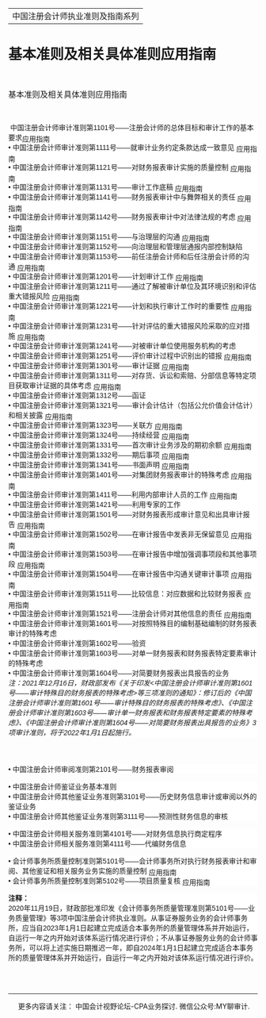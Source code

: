 ﻿<!DOCTYPE HTML PUBLIC "-//W3C//DTD HTML 4.0 Transitional//EN">
<HTML xmlns:o = "urn:schemas-microsoft-com:office:office"><HEAD><TITLE>基本准则及相关具体准则应用指南</TITLE>
<META content="text/html; charset=gb2312" http-equiv=Content-Type>
<META name=GENERATOR content="MSHTML 11.00.10570.1001"><LINK rel=stylesheet 
href="_template.css"></HEAD>
<BODY>
<DIV id=nsbanner>
<DIV id=bannerrow1>
<TABLE class=bannerparthead>
  <TBODY>
  <TR id=hdr>
    <TD class=runninghead noWrap>中国注册会计师执业准则及指南系列</TD></TR></TBODY></TABLE></DIV>
<DIV id=titlerow>
<H1 class=dtH1>基本准则及相关具体准则应用指南</H1></DIV></DIV>
<DIV id=nstext><BR>
<P><FONT size=3>基本准则及相关具体准则应用指南</FONT></P>
<P><FONT size=3></FONT>&nbsp;</P>
<P class=para-left1 style="BACKGROUND: white; MARGIN: 0cm 0cm 0pt"><A 
name=_GoBack></A><SPAN lang=EN-US 
style='FONT-SIZE: 10.5pt; FONT-FAMILY: "微软雅黑",sans-serif'>&nbsp;</SPAN><SPAN 
style='FONT-SIZE: 10.5pt; FONT-FAMILY: "微软雅黑",sans-serif'>中国注册会计师审计准则第<SPAN 
lang=EN-US>1101</SPAN>号——注册会计师的总体目标和审计工作的基本要求<SPAN class=red><SPAN 
style="POSITION: relative; TOP: 2.5pt; mso-text-raise: -2.5pt">应用指南</SPAN></SPAN></SPAN><SPAN 
lang=EN-US><o:p></o:p></SPAN></SPAN></P>
<P class=para-left1 
style="BOX-SIZING: border-box; BACKGROUND: white; WORD-SPACING: 0px; ORPHANS: 2; WIDOWS: 2; MARGIN: 0cm 0cm 0pt; font-variant-ligatures: normal; font-variant-caps: normal; -webkit-text-stroke-width: 0px; text-decoration-style: initial; text-decoration-color: initial"><SPAN 
style='FONT-SIZE: 10.5pt; FONT-FAMILY: "微软雅黑",sans-serif'>&#8226;<SPAN 
lang=EN-US>&nbsp;</SPAN>中国注册会计师审计准则第<SPAN 
lang=EN-US>1111</SPAN>号——就审计业务约定条款达成一致意见<SPAN lang=EN-US>&nbsp;</SPAN><SPAN 
class=red><SPAN 
style="POSITION: relative; TOP: 2.5pt; mso-text-raise: -2.5pt">应用指南</SPAN></SPAN></SPAN><SPAN 
lang=EN-US><o:p></o:p></SPAN></SPAN></P>
<P class=para-left1 
style="BOX-SIZING: border-box; BACKGROUND: white; WORD-SPACING: 0px; ORPHANS: 2; WIDOWS: 2; MARGIN: 0cm 0cm 0pt; font-variant-ligatures: normal; font-variant-caps: normal; -webkit-text-stroke-width: 0px; text-decoration-style: initial; text-decoration-color: initial"><SPAN 
style='FONT-SIZE: 10.5pt; FONT-FAMILY: "微软雅黑",sans-serif'>&#8226;<SPAN 
lang=EN-US>&nbsp;</SPAN>中国注册会计师审计准则第<SPAN 
lang=EN-US>1121</SPAN>号——对财务报表审计实施的质量控制<SPAN lang=EN-US>&nbsp;</SPAN><SPAN 
class=red><SPAN 
style="POSITION: relative; TOP: 2.5pt; mso-text-raise: -2.5pt">应用指南</SPAN></SPAN></SPAN><SPAN 
lang=EN-US><o:p></o:p></SPAN></SPAN></P>
<P class=para-left1 
style="BOX-SIZING: border-box; BACKGROUND: white; WORD-SPACING: 0px; ORPHANS: 2; WIDOWS: 2; MARGIN: 0cm 0cm 0pt; font-variant-ligatures: normal; font-variant-caps: normal; -webkit-text-stroke-width: 0px; text-decoration-style: initial; text-decoration-color: initial"><SPAN 
style='FONT-SIZE: 10.5pt; FONT-FAMILY: "微软雅黑",sans-serif'>&#8226;<SPAN 
lang=EN-US>&nbsp;</SPAN>中国注册会计师审计准则第<SPAN lang=EN-US>1131</SPAN>号——审计工作底稿<SPAN 
lang=EN-US>&nbsp;</SPAN><SPAN class=red><SPAN 
style="POSITION: relative; TOP: 2.5pt; mso-text-raise: -2.5pt">应用指南</SPAN></SPAN></SPAN><SPAN 
lang=EN-US><o:p></o:p></SPAN></SPAN></P>
<P class=para-left1 
style="BOX-SIZING: border-box; BACKGROUND: white; WORD-SPACING: 0px; ORPHANS: 2; WIDOWS: 2; MARGIN: 0cm 0cm 0pt; font-variant-ligatures: normal; font-variant-caps: normal; -webkit-text-stroke-width: 0px; text-decoration-style: initial; text-decoration-color: initial"><SPAN 
style='FONT-SIZE: 10.5pt; FONT-FAMILY: "微软雅黑",sans-serif'>&#8226;<SPAN 
lang=EN-US>&nbsp;</SPAN>中国注册会计师审计准则第<SPAN 
lang=EN-US>1141</SPAN>号——财务报表审计中与舞弊相关的责任<SPAN lang=EN-US>&nbsp;</SPAN><SPAN 
class=red><SPAN 
style="POSITION: relative; TOP: 2.5pt; mso-text-raise: -2.5pt">应用指南</SPAN></SPAN></SPAN><SPAN 
lang=EN-US><o:p></o:p></SPAN></SPAN></P>
<P class=para-left1 
style="BOX-SIZING: border-box; BACKGROUND: white; WORD-SPACING: 0px; ORPHANS: 2; WIDOWS: 2; MARGIN: 0cm 0cm 0pt; font-variant-ligatures: normal; font-variant-caps: normal; -webkit-text-stroke-width: 0px; text-decoration-style: initial; text-decoration-color: initial"><SPAN 
style='FONT-SIZE: 10.5pt; FONT-FAMILY: "微软雅黑",sans-serif'>&#8226;<SPAN 
lang=EN-US>&nbsp;</SPAN>中国注册会计师审计准则第<SPAN 
lang=EN-US>1142</SPAN>号——财务报表审计中对法律法规的考虑<SPAN lang=EN-US>&nbsp;</SPAN><SPAN 
class=red><SPAN 
style="POSITION: relative; TOP: 2.5pt; mso-text-raise: -2.5pt">应用指南</SPAN></SPAN></SPAN><SPAN 
lang=EN-US><o:p></o:p></SPAN></SPAN></P>
<P class=para-left1 
style="BOX-SIZING: border-box; BACKGROUND: white; WORD-SPACING: 0px; ORPHANS: 2; WIDOWS: 2; MARGIN: 0cm 0cm 0pt; font-variant-ligatures: normal; font-variant-caps: normal; -webkit-text-stroke-width: 0px; text-decoration-style: initial; text-decoration-color: initial"><SPAN 
style='FONT-SIZE: 10.5pt; FONT-FAMILY: "微软雅黑",sans-serif'>&#8226;<SPAN 
lang=EN-US>&nbsp;</SPAN>中国注册会计师审计准则第<SPAN lang=EN-US>1151</SPAN>号——与治理层的沟通<SPAN 
lang=EN-US>&nbsp;</SPAN><SPAN class=red><SPAN 
style="POSITION: relative; TOP: 2.5pt; mso-text-raise: -2.5pt">应用指南</SPAN></SPAN></SPAN><SPAN 
lang=EN-US><o:p></o:p></SPAN></SPAN></P>
<P class=para-left1 
style="BOX-SIZING: border-box; BACKGROUND: white; WORD-SPACING: 0px; ORPHANS: 2; WIDOWS: 2; MARGIN: 0cm 0cm 0pt; font-variant-ligatures: normal; font-variant-caps: normal; -webkit-text-stroke-width: 0px; text-decoration-style: initial; text-decoration-color: initial"><SPAN 
style='FONT-SIZE: 10.5pt; FONT-FAMILY: "微软雅黑",sans-serif'>&#8226;<SPAN 
lang=EN-US>&nbsp;</SPAN>中国注册会计师审计准则第<SPAN 
lang=EN-US>1152</SPAN>号——向治理层和管理层通报内部控制缺陷<SPAN 
lang=EN-US><o:p></o:p></SPAN></SPAN></P>
<P class=para-left1 
style="BOX-SIZING: border-box; BACKGROUND: white; WORD-SPACING: 0px; ORPHANS: 2; WIDOWS: 2; MARGIN: 0cm 0cm 0pt; font-variant-ligatures: normal; font-variant-caps: normal; -webkit-text-stroke-width: 0px; text-decoration-style: initial; text-decoration-color: initial"><SPAN 
style='FONT-SIZE: 10.5pt; FONT-FAMILY: "微软雅黑",sans-serif'>&#8226;<SPAN 
lang=EN-US>&nbsp;</SPAN>中国注册会计师审计准则第<SPAN 
lang=EN-US>1153</SPAN>号——前任注册会计师和后任注册会计师的沟通<SPAN lang=EN-US>&nbsp;</SPAN><SPAN 
class=red><SPAN 
style="POSITION: relative; TOP: 2.5pt; mso-text-raise: -2.5pt">应用指南</SPAN></SPAN></SPAN><SPAN 
lang=EN-US><o:p></o:p></SPAN></SPAN></P>
<P class=para-left1 
style="BOX-SIZING: border-box; BACKGROUND: white; WORD-SPACING: 0px; ORPHANS: 2; WIDOWS: 2; MARGIN: 0cm 0cm 0pt; font-variant-ligatures: normal; font-variant-caps: normal; -webkit-text-stroke-width: 0px; text-decoration-style: initial; text-decoration-color: initial"><SPAN 
style='FONT-SIZE: 10.5pt; FONT-FAMILY: "微软雅黑",sans-serif'>&#8226;<SPAN 
lang=EN-US>&nbsp;</SPAN>中国注册会计师审计准则第<SPAN lang=EN-US>1201</SPAN>号——计划审计工作<SPAN 
lang=EN-US>&nbsp;</SPAN><SPAN class=red><SPAN 
style="POSITION: relative; TOP: 2.5pt; mso-text-raise: -2.5pt">应用指南</SPAN></SPAN></SPAN><SPAN 
lang=EN-US><o:p></o:p></SPAN></SPAN></P>
<P class=para-left1 
style="BOX-SIZING: border-box; BACKGROUND: white; WORD-SPACING: 0px; ORPHANS: 2; WIDOWS: 2; MARGIN: 0cm 0cm 0pt; font-variant-ligatures: normal; font-variant-caps: normal; -webkit-text-stroke-width: 0px; text-decoration-style: initial; text-decoration-color: initial"><SPAN 
style='FONT-SIZE: 10.5pt; FONT-FAMILY: "微软雅黑",sans-serif'>&#8226;<SPAN 
lang=EN-US>&nbsp;</SPAN>中国注册会计师审计准则第<SPAN 
lang=EN-US>1211</SPAN>号——通过了解被审计单位及其环境识别和评估重大错报风险<SPAN 
lang=EN-US>&nbsp;</SPAN><SPAN class=red><SPAN 
style="POSITION: relative; TOP: 2.5pt; mso-text-raise: -2.5pt">应用指南</SPAN></SPAN></SPAN><SPAN 
lang=EN-US><o:p></o:p></SPAN></SPAN></P>
<P class=para-left1 
style="BOX-SIZING: border-box; BACKGROUND: white; WORD-SPACING: 0px; ORPHANS: 2; WIDOWS: 2; MARGIN: 0cm 0cm 0pt; font-variant-ligatures: normal; font-variant-caps: normal; -webkit-text-stroke-width: 0px; text-decoration-style: initial; text-decoration-color: initial"><SPAN 
style='FONT-SIZE: 10.5pt; FONT-FAMILY: "微软雅黑",sans-serif'>&#8226;<SPAN 
lang=EN-US>&nbsp;</SPAN>中国注册会计师审计准则第<SPAN 
lang=EN-US>1221</SPAN>号——计划和执行审计工作时的重要性<SPAN lang=EN-US>&nbsp;</SPAN><SPAN 
class=red><SPAN 
style="POSITION: relative; TOP: 2.5pt; mso-text-raise: -2.5pt">应用指南</SPAN></SPAN></SPAN><SPAN 
lang=EN-US><o:p></o:p></SPAN></SPAN></P>
<P class=para-left1 
style="BOX-SIZING: border-box; BACKGROUND: white; WORD-SPACING: 0px; ORPHANS: 2; WIDOWS: 2; MARGIN: 0cm 0cm 0pt; font-variant-ligatures: normal; font-variant-caps: normal; -webkit-text-stroke-width: 0px; text-decoration-style: initial; text-decoration-color: initial"><SPAN 
style='FONT-SIZE: 10.5pt; FONT-FAMILY: "微软雅黑",sans-serif'>&#8226;<SPAN 
lang=EN-US>&nbsp;</SPAN>中国注册会计师审计准则第<SPAN 
lang=EN-US>1231</SPAN>号——针对评估的重大错报风险采取的应对措施<SPAN lang=EN-US>&nbsp;</SPAN><SPAN 
class=red><SPAN 
style="POSITION: relative; TOP: 2.5pt; mso-text-raise: -2.5pt">应用指南</SPAN></SPAN></SPAN><SPAN 
lang=EN-US><o:p></o:p></SPAN></SPAN></P>
<P class=para-left1 
style="BOX-SIZING: border-box; BACKGROUND: white; WORD-SPACING: 0px; ORPHANS: 2; WIDOWS: 2; MARGIN: 0cm 0cm 0pt; font-variant-ligatures: normal; font-variant-caps: normal; -webkit-text-stroke-width: 0px; text-decoration-style: initial; text-decoration-color: initial"><SPAN 
style='FONT-SIZE: 10.5pt; FONT-FAMILY: "微软雅黑",sans-serif'>&#8226;<SPAN 
lang=EN-US>&nbsp;</SPAN>中国注册会计师审计准则第<SPAN 
lang=EN-US>1241</SPAN>号——对被审计单位使用服务机构的考虑<SPAN 
lang=EN-US><o:p></o:p></SPAN></SPAN></P>
<P class=para-left1 
style="BOX-SIZING: border-box; BACKGROUND: white; WORD-SPACING: 0px; ORPHANS: 2; WIDOWS: 2; MARGIN: 0cm 0cm 0pt; font-variant-ligatures: normal; font-variant-caps: normal; -webkit-text-stroke-width: 0px; text-decoration-style: initial; text-decoration-color: initial"><SPAN 
style='FONT-SIZE: 10.5pt; FONT-FAMILY: "微软雅黑",sans-serif'>&#8226;<SPAN 
lang=EN-US>&nbsp;</SPAN>中国注册会计师审计准则第<SPAN 
lang=EN-US>1251</SPAN>号——评价审计过程中识别出的错报<SPAN lang=EN-US>&nbsp;</SPAN><SPAN 
class=red><SPAN 
style="POSITION: relative; TOP: 2.5pt; mso-text-raise: -2.5pt">应用指南</SPAN></SPAN></SPAN><SPAN 
lang=EN-US><o:p></o:p></SPAN></SPAN></P>
<P class=para-left1 
style="BOX-SIZING: border-box; BACKGROUND: white; WORD-SPACING: 0px; ORPHANS: 2; WIDOWS: 2; MARGIN: 0cm 0cm 0pt; font-variant-ligatures: normal; font-variant-caps: normal; -webkit-text-stroke-width: 0px; text-decoration-style: initial; text-decoration-color: initial"><SPAN 
style='FONT-SIZE: 10.5pt; FONT-FAMILY: "微软雅黑",sans-serif'>&#8226;<SPAN 
lang=EN-US>&nbsp;</SPAN>中国注册会计师审计准则第<SPAN lang=EN-US>1301</SPAN>号——审计证据<SPAN 
lang=EN-US>&nbsp;</SPAN><SPAN class=red><SPAN 
style="POSITION: relative; TOP: 2.5pt; mso-text-raise: -2.5pt">应用指南</SPAN></SPAN></SPAN><SPAN 
lang=EN-US><o:p></o:p></SPAN></SPAN></P>
<P class=para-left1 
style="BOX-SIZING: border-box; BACKGROUND: white; WORD-SPACING: 0px; ORPHANS: 2; WIDOWS: 2; MARGIN: 0cm 0cm 0pt; font-variant-ligatures: normal; font-variant-caps: normal; -webkit-text-stroke-width: 0px; text-decoration-style: initial; text-decoration-color: initial"><SPAN 
style='FONT-SIZE: 10.5pt; FONT-FAMILY: "微软雅黑",sans-serif'>&#8226;<SPAN 
lang=EN-US>&nbsp;</SPAN>中国注册会计师审计准则第<SPAN 
lang=EN-US>1311</SPAN>号——对存货、诉讼和索赔、分部信息等特定项目获取审计证据的具体考虑<SPAN 
lang=EN-US>&nbsp;</SPAN><SPAN class=red><SPAN 
style="POSITION: relative; TOP: 2.5pt; mso-text-raise: -2.5pt">应用指南</SPAN></SPAN></SPAN><SPAN 
lang=EN-US><o:p></o:p></SPAN></SPAN></P>
<P class=para-left1 
style="BOX-SIZING: border-box; BACKGROUND: white; WORD-SPACING: 0px; ORPHANS: 2; WIDOWS: 2; MARGIN: 0cm 0cm 0pt; font-variant-ligatures: normal; font-variant-caps: normal; -webkit-text-stroke-width: 0px; text-decoration-style: initial; text-decoration-color: initial"><SPAN 
style='FONT-SIZE: 10.5pt; FONT-FAMILY: "微软雅黑",sans-serif'>&#8226;<SPAN 
lang=EN-US>&nbsp;</SPAN>中国注册会计师审计准则第<SPAN lang=EN-US>1312</SPAN>号——函证<SPAN 
lang=EN-US><o:p></o:p></SPAN></SPAN></P>
<P class=para-left1 
style="BOX-SIZING: border-box; BACKGROUND: white; WORD-SPACING: 0px; ORPHANS: 2; WIDOWS: 2; MARGIN: 0cm 0cm 0pt; font-variant-ligatures: normal; font-variant-caps: normal; -webkit-text-stroke-width: 0px; text-decoration-style: initial; text-decoration-color: initial"><SPAN 
style='FONT-SIZE: 10.5pt; FONT-FAMILY: "微软雅黑",sans-serif'>&#8226;<SPAN 
lang=EN-US>&nbsp;</SPAN>中国注册会计师审计准则第<SPAN 
lang=EN-US>1321</SPAN>号——审计会计估计（包括公允价值会计估计）和相关披露<SPAN 
lang=EN-US>&nbsp;</SPAN><SPAN class=red><SPAN 
style="POSITION: relative; TOP: 2.5pt; mso-text-raise: -2.5pt">应用指南</SPAN></SPAN></SPAN><SPAN 
lang=EN-US><o:p></o:p></SPAN></SPAN></P>
<P class=para-left1 
style="BOX-SIZING: border-box; BACKGROUND: white; WORD-SPACING: 0px; ORPHANS: 2; WIDOWS: 2; MARGIN: 0cm 0cm 0pt; font-variant-ligatures: normal; font-variant-caps: normal; -webkit-text-stroke-width: 0px; text-decoration-style: initial; text-decoration-color: initial"><SPAN 
style='FONT-SIZE: 10.5pt; FONT-FAMILY: "微软雅黑",sans-serif'>&#8226;<SPAN 
lang=EN-US>&nbsp;</SPAN>中国注册会计师审计准则第<SPAN lang=EN-US>1323</SPAN>号——关联方<SPAN 
lang=EN-US>&nbsp;</SPAN><SPAN class=red><SPAN 
style="POSITION: relative; TOP: 2.5pt; mso-text-raise: -2.5pt">应用指南</SPAN></SPAN></SPAN><SPAN 
lang=EN-US><o:p></o:p></SPAN></SPAN></P>
<P class=para-left1 
style="BOX-SIZING: border-box; BACKGROUND: white; WORD-SPACING: 0px; ORPHANS: 2; WIDOWS: 2; MARGIN: 0cm 0cm 0pt; font-variant-ligatures: normal; font-variant-caps: normal; -webkit-text-stroke-width: 0px; text-decoration-style: initial; text-decoration-color: initial"><SPAN 
style='FONT-SIZE: 10.5pt; FONT-FAMILY: "微软雅黑",sans-serif'>&#8226;<SPAN 
lang=EN-US>&nbsp;</SPAN>中国注册会计师审计准则第<SPAN lang=EN-US>1324</SPAN>号——持续经营<SPAN 
lang=EN-US>&nbsp;</SPAN><SPAN class=red><SPAN 
style="POSITION: relative; TOP: 2.5pt; mso-text-raise: -2.5pt">应用指南</SPAN></SPAN></SPAN><SPAN 
lang=EN-US><o:p></o:p></SPAN></SPAN></P>
<P class=para-left1 
style="BOX-SIZING: border-box; BACKGROUND: white; WORD-SPACING: 0px; ORPHANS: 2; WIDOWS: 2; MARGIN: 0cm 0cm 0pt; font-variant-ligatures: normal; font-variant-caps: normal; -webkit-text-stroke-width: 0px; text-decoration-style: initial; text-decoration-color: initial"><SPAN 
style='FONT-SIZE: 10.5pt; FONT-FAMILY: "微软雅黑",sans-serif'>&#8226;<SPAN 
lang=EN-US>&nbsp;</SPAN>中国注册会计师审计准则第<SPAN 
lang=EN-US>1331</SPAN>号——首次审计业务涉及的期初余额<SPAN lang=EN-US>&nbsp;</SPAN><SPAN 
class=red><SPAN 
style="POSITION: relative; TOP: 2.5pt; mso-text-raise: -2.5pt">应用指南</SPAN></SPAN></SPAN><SPAN 
lang=EN-US><o:p></o:p></SPAN></SPAN></P>
<P class=para-left1 
style="BOX-SIZING: border-box; BACKGROUND: white; WORD-SPACING: 0px; ORPHANS: 2; WIDOWS: 2; MARGIN: 0cm 0cm 0pt; font-variant-ligatures: normal; font-variant-caps: normal; -webkit-text-stroke-width: 0px; text-decoration-style: initial; text-decoration-color: initial"><SPAN 
style='FONT-SIZE: 10.5pt; FONT-FAMILY: "微软雅黑",sans-serif'>&#8226;<SPAN 
lang=EN-US>&nbsp;</SPAN>中国注册会计师审计准则第<SPAN lang=EN-US>1332</SPAN>号——期后事项<SPAN 
lang=EN-US>&nbsp;</SPAN><SPAN class=red><SPAN 
style="POSITION: relative; TOP: 2.5pt; mso-text-raise: -2.5pt">应用指南</SPAN></SPAN></SPAN><SPAN 
lang=EN-US><o:p></o:p></SPAN></SPAN></P>
<P class=para-left1 
style="BOX-SIZING: border-box; BACKGROUND: white; WORD-SPACING: 0px; ORPHANS: 2; WIDOWS: 2; MARGIN: 0cm 0cm 0pt; font-variant-ligatures: normal; font-variant-caps: normal; -webkit-text-stroke-width: 0px; text-decoration-style: initial; text-decoration-color: initial"><SPAN 
style='FONT-SIZE: 10.5pt; FONT-FAMILY: "微软雅黑",sans-serif'>&#8226;<SPAN 
lang=EN-US>&nbsp;</SPAN>中国注册会计师审计准则第<SPAN lang=EN-US>1341</SPAN>号——书面声明<SPAN 
lang=EN-US>&nbsp;</SPAN><SPAN class=red><SPAN 
style="POSITION: relative; TOP: 2.5pt; mso-text-raise: -2.5pt">应用指南</SPAN></SPAN></SPAN><SPAN 
lang=EN-US><o:p></o:p></SPAN></SPAN></P>
<P class=para-left1 
style="BOX-SIZING: border-box; BACKGROUND: white; WORD-SPACING: 0px; ORPHANS: 2; WIDOWS: 2; MARGIN: 0cm 0cm 0pt; font-variant-ligatures: normal; font-variant-caps: normal; -webkit-text-stroke-width: 0px; text-decoration-style: initial; text-decoration-color: initial"><SPAN 
style='FONT-SIZE: 10.5pt; FONT-FAMILY: "微软雅黑",sans-serif'>&#8226;<SPAN 
lang=EN-US>&nbsp;</SPAN>中国注册会计师审计准则第<SPAN 
lang=EN-US>1401</SPAN>号——对集团财务报表审计的特殊考虑<SPAN lang=EN-US>&nbsp;</SPAN><SPAN 
class=red><SPAN 
style="POSITION: relative; TOP: 2.5pt; mso-text-raise: -2.5pt">应用指南</SPAN></SPAN></SPAN><SPAN 
lang=EN-US><o:p></o:p></SPAN></SPAN></P>
<P class=para-left1 
style="BOX-SIZING: border-box; BACKGROUND: white; WORD-SPACING: 0px; ORPHANS: 2; WIDOWS: 2; MARGIN: 0cm 0cm 0pt; font-variant-ligatures: normal; font-variant-caps: normal; -webkit-text-stroke-width: 0px; text-decoration-style: initial; text-decoration-color: initial"><SPAN 
style='FONT-SIZE: 10.5pt; FONT-FAMILY: "微软雅黑",sans-serif'>&#8226;<SPAN 
lang=EN-US>&nbsp;</SPAN>中国注册会计师审计准则第<SPAN 
lang=EN-US>1411</SPAN>号——利用内部审计人员的工作<SPAN lang=EN-US>&nbsp;</SPAN><SPAN 
class=red><SPAN 
style="POSITION: relative; TOP: 2.5pt; mso-text-raise: -2.5pt">应用指南</SPAN></SPAN></SPAN><SPAN 
lang=EN-US><o:p></o:p></SPAN></SPAN></P>
<P class=para-left1 
style="BOX-SIZING: border-box; BACKGROUND: white; WORD-SPACING: 0px; ORPHANS: 2; WIDOWS: 2; MARGIN: 0cm 0cm 0pt; font-variant-ligatures: normal; font-variant-caps: normal; -webkit-text-stroke-width: 0px; text-decoration-style: initial; text-decoration-color: initial"><SPAN 
style='FONT-SIZE: 10.5pt; FONT-FAMILY: "微软雅黑",sans-serif'>&#8226;<SPAN 
lang=EN-US>&nbsp;</SPAN>中国注册会计师审计准则第<SPAN lang=EN-US>1421</SPAN>号——利用专家的工作<SPAN 
lang=EN-US><o:p></o:p></SPAN></SPAN></P>
<P class=para-left1 
style="BOX-SIZING: border-box; BACKGROUND: white; WORD-SPACING: 0px; ORPHANS: 2; WIDOWS: 2; MARGIN: 0cm 0cm 0pt; font-variant-ligatures: normal; font-variant-caps: normal; -webkit-text-stroke-width: 0px; text-decoration-style: initial; text-decoration-color: initial"><SPAN 
style='FONT-SIZE: 10.5pt; FONT-FAMILY: "微软雅黑",sans-serif'>&#8226;<SPAN 
lang=EN-US>&nbsp;</SPAN>中国注册会计师审计准则第<SPAN 
lang=EN-US>1501</SPAN>号——对财务报表形成审计意见和出具审计报告<SPAN lang=EN-US>&nbsp;</SPAN><SPAN 
class=red><SPAN 
style="POSITION: relative; TOP: 2.5pt; mso-text-raise: -2.5pt">应用指南</SPAN></SPAN></SPAN><SPAN 
lang=EN-US><o:p></o:p></SPAN></SPAN></P>
<P class=para-left1 
style="BOX-SIZING: border-box; BACKGROUND: white; WORD-SPACING: 0px; ORPHANS: 2; WIDOWS: 2; MARGIN: 0cm 0cm 0pt; font-variant-ligatures: normal; font-variant-caps: normal; -webkit-text-stroke-width: 0px; text-decoration-style: initial; text-decoration-color: initial"><SPAN 
style='FONT-SIZE: 10.5pt; FONT-FAMILY: "微软雅黑",sans-serif'>&#8226;<SPAN 
lang=EN-US>&nbsp;</SPAN>中国注册会计师审计准则第<SPAN 
lang=EN-US>1502</SPAN>号——在审计报告中发表非无保留意见<SPAN lang=EN-US>&nbsp;</SPAN><SPAN 
class=red><SPAN 
style="POSITION: relative; TOP: 2.5pt; mso-text-raise: -2.5pt">应用指南</SPAN></SPAN></SPAN><SPAN 
lang=EN-US><o:p></o:p></SPAN></SPAN></P>
<P class=para-left1 
style="BOX-SIZING: border-box; BACKGROUND: white; WORD-SPACING: 0px; ORPHANS: 2; WIDOWS: 2; MARGIN: 0cm 0cm 0pt; font-variant-ligatures: normal; font-variant-caps: normal; -webkit-text-stroke-width: 0px; text-decoration-style: initial; text-decoration-color: initial"><SPAN 
style='FONT-SIZE: 10.5pt; FONT-FAMILY: "微软雅黑",sans-serif'>&#8226;<SPAN 
lang=EN-US>&nbsp;</SPAN>中国注册会计师审计准则第<SPAN 
lang=EN-US>1503</SPAN>号——在审计报告中增加强调事项段和其他事项段<SPAN lang=EN-US>&nbsp;</SPAN><SPAN 
class=red><SPAN 
style="POSITION: relative; TOP: 2.5pt; mso-text-raise: -2.5pt">应用指南</SPAN></SPAN></SPAN><SPAN 
lang=EN-US><o:p></o:p></SPAN></SPAN></P>
<P class=para-left1 
style="BOX-SIZING: border-box; BACKGROUND: white; WORD-SPACING: 0px; ORPHANS: 2; WIDOWS: 2; MARGIN: 0cm 0cm 0pt; font-variant-ligatures: normal; font-variant-caps: normal; -webkit-text-stroke-width: 0px; text-decoration-style: initial; text-decoration-color: initial"><SPAN 
style='FONT-SIZE: 10.5pt; FONT-FAMILY: "微软雅黑",sans-serif'>&#8226;<SPAN 
lang=EN-US>&nbsp;</SPAN>中国注册会计师审计准则第<SPAN 
lang=EN-US>1504</SPAN>号——在审计报告中沟通关键审计事项<SPAN lang=EN-US>&nbsp;</SPAN><SPAN 
class=red><SPAN 
style="POSITION: relative; TOP: 2.5pt; mso-text-raise: -2.5pt">应用指南</SPAN></SPAN></SPAN><SPAN 
lang=EN-US><o:p></o:p></SPAN></SPAN></P>
<P class=para-left1 
style="BOX-SIZING: border-box; BACKGROUND: white; WORD-SPACING: 0px; ORPHANS: 2; WIDOWS: 2; MARGIN: 0cm 0cm 0pt; font-variant-ligatures: normal; font-variant-caps: normal; -webkit-text-stroke-width: 0px; text-decoration-style: initial; text-decoration-color: initial"><SPAN 
style='FONT-SIZE: 10.5pt; FONT-FAMILY: "微软雅黑",sans-serif'>&#8226;<SPAN 
lang=EN-US>&nbsp;</SPAN>中国注册会计师审计准则第<SPAN 
lang=EN-US>1511</SPAN>号——比较信息：对应数据和比较财务报表<SPAN lang=EN-US>&nbsp;</SPAN><SPAN 
class=red><SPAN 
style="POSITION: relative; TOP: 2.5pt; mso-text-raise: -2.5pt">应用指南</SPAN></SPAN></SPAN><SPAN 
lang=EN-US><o:p></o:p></SPAN></SPAN></P>
<P class=para-left1 
style="BOX-SIZING: border-box; BACKGROUND: white; WORD-SPACING: 0px; ORPHANS: 2; WIDOWS: 2; MARGIN: 0cm 0cm 0pt; font-variant-ligatures: normal; font-variant-caps: normal; -webkit-text-stroke-width: 0px; text-decoration-style: initial; text-decoration-color: initial"><SPAN 
style='FONT-SIZE: 10.5pt; FONT-FAMILY: "微软雅黑",sans-serif'>&#8226;<SPAN 
lang=EN-US>&nbsp;</SPAN>中国注册会计师审计准则第<SPAN 
lang=EN-US>1521</SPAN>号——注册会计师对其他信息的责任<SPAN lang=EN-US>&nbsp;</SPAN><SPAN 
class=red><SPAN 
style="POSITION: relative; TOP: 2.5pt; mso-text-raise: -2.5pt">应用指南</SPAN></SPAN></SPAN><SPAN 
lang=EN-US><o:p></o:p></SPAN></SPAN></P>
<P class=para-left1 
style="BOX-SIZING: border-box; BACKGROUND: white; WORD-SPACING: 0px; ORPHANS: 2; WIDOWS: 2; MARGIN: 0cm 0cm 0pt; font-variant-ligatures: normal; font-variant-caps: normal; -webkit-text-stroke-width: 0px; text-decoration-style: initial; text-decoration-color: initial"><SPAN 
style='FONT-SIZE: 10.5pt; FONT-FAMILY: "微软雅黑",sans-serif'>&#8226;<SPAN 
lang=EN-US>&nbsp;</SPAN>中国注册会计师审计准则第<SPAN 
lang=EN-US>1601</SPAN>号——对按照特殊目的编制基础编制的财务报表审计的特殊考虑<SPAN 
lang=EN-US><o:p></o:p></SPAN></SPAN></P>
<P class=para-left1 
style="BOX-SIZING: border-box; BACKGROUND: white; WORD-SPACING: 0px; ORPHANS: 2; WIDOWS: 2; MARGIN: 0cm 0cm 0pt; font-variant-ligatures: normal; font-variant-caps: normal; -webkit-text-stroke-width: 0px; text-decoration-style: initial; text-decoration-color: initial"><SPAN 
style='FONT-SIZE: 10.5pt; FONT-FAMILY: "微软雅黑",sans-serif'>&#8226;<SPAN 
lang=EN-US>&nbsp;</SPAN>中国注册会计师审计准则第<SPAN lang=EN-US>1602</SPAN>号——验资<SPAN 
lang=EN-US><o:p></o:p></SPAN></SPAN></P>
<P class=para-left1 
style="BOX-SIZING: border-box; BACKGROUND: white; WORD-SPACING: 0px; ORPHANS: 2; WIDOWS: 2; MARGIN: 0cm 0cm 0pt; font-variant-ligatures: normal; font-variant-caps: normal; -webkit-text-stroke-width: 0px; text-decoration-style: initial; text-decoration-color: initial"><SPAN 
style='FONT-SIZE: 10.5pt; FONT-FAMILY: "微软雅黑",sans-serif'>&#8226;<SPAN 
lang=EN-US>&nbsp;</SPAN>中国注册会计师审计准则第<SPAN 
lang=EN-US>1603</SPAN>号——对单一财务报表和财务报表特定要素审计的特殊考虑<SPAN 
lang=EN-US><o:p></o:p></SPAN></SPAN></P>
<P class=para-left 
style="BOX-SIZING: border-box; BACKGROUND: white; WORD-SPACING: 0px; ORPHANS: 2; WIDOWS: 2; MARGIN: 0cm 0cm 0pt; font-variant-ligatures: normal; font-variant-caps: normal; -webkit-text-stroke-width: 0px; text-decoration-style: initial; text-decoration-color: initial"><SPAN 
style='FONT-SIZE: 10.5pt; FONT-FAMILY: "微软雅黑",sans-serif'>&#8226;<SPAN 
lang=EN-US>&nbsp;</SPAN>中国注册会计师审计准则第<SPAN 
lang=EN-US>1604</SPAN>号——对简要财务报表出具报告的业务<SPAN 
lang=EN-US><o:p></o:p></SPAN></SPAN></P>
<P class=para-left 
style="BOX-SIZING: border-box; BACKGROUND: white; WORD-SPACING: 0px; ORPHANS: 2; WIDOWS: 2; MARGIN: 0cm 0cm 0pt; font-variant-ligatures: normal; font-variant-caps: normal; -webkit-text-stroke-width: 0px; text-decoration-style: initial; text-decoration-color: initial"><SPAN 
style="BOX-SIZING: border-box"><I><SPAN 
style='FONT-SIZE: 10.5pt; FONT-FAMILY: "微软雅黑",sans-serif'>注：<SPAN 
lang=EN-US>2021</SPAN>年<SPAN lang=EN-US>12</SPAN>月<SPAN 
lang=EN-US>16</SPAN>日，财政部发布《关于印发<SPAN lang=EN-US>&lt;</SPAN>中国注册会计师审计准则第<SPAN 
lang=EN-US>1601</SPAN>号——审计特殊目的财务报表的特殊考虑<SPAN 
lang=EN-US>&gt;</SPAN>等三项准则的通知》：修订后的《中国注册会计师审计准则第<SPAN 
lang=EN-US>1601</SPAN>号——审计特殊目的财务报表的特殊考虑》、《中国注册会计师审计准则第<SPAN 
lang=EN-US>1603</SPAN>号——审计单一财务报表和财务报表特定要素的特殊考虑》、《中国注册会计师审计准则第<SPAN 
lang=EN-US>1604</SPAN>号——对简要财务报表出具报告的业务》<SPAN lang=EN-US>3</SPAN>项审计准则，将于<SPAN 
lang=EN-US>2022</SPAN>年<SPAN lang=EN-US>1</SPAN>月<SPAN 
lang=EN-US>1</SPAN>日起施行。</SPAN></SPAN></I><SPAN lang=EN-US 
style='FONT-SIZE: 10.5pt; FONT-FAMILY: "微软雅黑",sans-serif'><o:p></o:p></SPAN></P>
<P class=MsoNormal style="MARGIN: 0cm 0cm 0pt"><SPAN lang=EN-US><o:p><FONT 
size=3 face=Calibri>&nbsp;</FONT></o:p></SPAN></P>
<P class=MsoNormal style="MARGIN: 0cm 0cm 0pt"><SPAN lang=EN-US><o:p><FONT 
size=3 face=Calibri>&nbsp;</FONT></o:p></SPAN></P>
<P class=MsoNormal style="MARGIN: 0cm 0cm 0pt"><SPAN lang=EN-US><o:p><FONT 
size=3 face=Calibri>&nbsp;</FONT></o:p></SPAN></P>
<P class=para-left style="BACKGROUND: white; MARGIN: 0cm 0cm 11.25pt"><SPAN 
style='FONT-SIZE: 10.5pt; FONT-FAMILY: "微软雅黑",sans-serif'>&#8226;<SPAN 
lang=EN-US>&nbsp;</SPAN>中国注册会计师审阅准则第<SPAN lang=EN-US>2101</SPAN>号——财务报表审阅<SPAN 
lang=EN-US><o:p></o:p></SPAN></SPAN></P>
<P class=para-left1 
style="BOX-SIZING: border-box; BACKGROUND: white; WORD-SPACING: 0px; ORPHANS: 2; WIDOWS: 2; MARGIN: 0cm 0cm 0pt; font-variant-ligatures: normal; font-variant-caps: normal; -webkit-text-stroke-width: 0px; text-decoration-style: initial; text-decoration-color: initial"><SPAN 
style='FONT-SIZE: 10.5pt; FONT-FAMILY: "微软雅黑",sans-serif'>&#8226;<SPAN 
lang=EN-US>&nbsp;</SPAN>中国注册会计师鉴证业务基本准则<SPAN 
lang=EN-US><o:p></o:p></SPAN></SPAN></P>
<P class=para-left1 
style="BOX-SIZING: border-box; BACKGROUND: white; WORD-SPACING: 0px; ORPHANS: 2; WIDOWS: 2; MARGIN: 0cm 0cm 0pt; font-variant-ligatures: normal; font-variant-caps: normal; -webkit-text-stroke-width: 0px; text-decoration-style: initial; text-decoration-color: initial"><SPAN 
style='FONT-SIZE: 10.5pt; FONT-FAMILY: "微软雅黑",sans-serif'>&#8226;<SPAN 
lang=EN-US>&nbsp;</SPAN>中国注册会计师其他鉴证业务准则第<SPAN 
lang=EN-US>3101</SPAN>号——历史财务信息审计或审阅以外的鉴证业务<SPAN 
lang=EN-US><o:p></o:p></SPAN></SPAN></P>
<P class=para-left 
style="BOX-SIZING: border-box; BACKGROUND: white; WORD-SPACING: 0px; ORPHANS: 2; WIDOWS: 2; MARGIN: 0cm 0cm 11.25pt; font-variant-ligatures: normal; font-variant-caps: normal; -webkit-text-stroke-width: 0px; text-decoration-style: initial; text-decoration-color: initial"><SPAN 
style='FONT-SIZE: 10.5pt; FONT-FAMILY: "微软雅黑",sans-serif'>&#8226;<SPAN 
lang=EN-US>&nbsp;</SPAN>中国注册会计师其他鉴证业务准则第<SPAN 
lang=EN-US>3111</SPAN>号——预测性财务信息的审核<SPAN 
lang=EN-US><o:p></o:p></SPAN></SPAN></P>
<P class=para-left1 
style="BOX-SIZING: border-box; BACKGROUND: white; WORD-SPACING: 0px; ORPHANS: 2; WIDOWS: 2; MARGIN: 0cm 0cm 0pt; font-variant-ligatures: normal; font-variant-caps: normal; -webkit-text-stroke-width: 0px; text-decoration-style: initial; text-decoration-color: initial"><SPAN 
style='FONT-SIZE: 10.5pt; FONT-FAMILY: "微软雅黑",sans-serif'>&#8226;<SPAN 
lang=EN-US>&nbsp;</SPAN>中国注册会计师相关服务准则第<SPAN 
lang=EN-US>4101</SPAN>号——对财务信息执行商定程序<SPAN 
lang=EN-US><o:p></o:p></SPAN></SPAN></P>
<P class=para-left 
style="BOX-SIZING: border-box; BACKGROUND: white; WORD-SPACING: 0px; ORPHANS: 2; WIDOWS: 2; MARGIN: 0cm 0cm 11.25pt; font-variant-ligatures: normal; font-variant-caps: normal; -webkit-text-stroke-width: 0px; text-decoration-style: initial; text-decoration-color: initial"><SPAN 
style='FONT-SIZE: 10.5pt; FONT-FAMILY: "微软雅黑",sans-serif'>&#8226;<SPAN 
lang=EN-US>&nbsp;</SPAN>中国注册会计师相关服务准则第<SPAN lang=EN-US>4111</SPAN>号——代编财务信息<SPAN 
lang=EN-US><o:p></o:p></SPAN></SPAN></P>
<P class=para-left1 
style="BOX-SIZING: border-box; BACKGROUND: white; WORD-SPACING: 0px; ORPHANS: 2; WIDOWS: 2; MARGIN: 0cm 0cm 0pt; font-variant-ligatures: normal; font-variant-caps: normal; -webkit-text-stroke-width: 0px; text-decoration-style: initial; text-decoration-color: initial"><SPAN 
style='FONT-SIZE: 10.5pt; FONT-FAMILY: "微软雅黑",sans-serif'>&#8226;<SPAN 
lang=EN-US>&nbsp;</SPAN>会计师事务所质量控制准则第<SPAN 
lang=EN-US>5101</SPAN>号——会计师事务所对执行财务报表审计和审阅、其他鉴证和相关服务业务实施的质量控制<SPAN 
lang=EN-US>&nbsp;</SPAN><SPAN class=red><SPAN 
style="POSITION: relative; TOP: 2.5pt; mso-text-raise: -2.5pt">应用指南</SPAN></SPAN></SPAN><SPAN 
lang=EN-US><o:p></o:p></SPAN></SPAN></P>
<P class=para-left 
style="BOX-SIZING: border-box; BACKGROUND: white; WORD-SPACING: 0px; ORPHANS: 2; WIDOWS: 2; MARGIN: 0cm 0cm 11.25pt; font-variant-ligatures: normal; font-variant-caps: normal; -webkit-text-stroke-width: 0px; text-decoration-style: initial; text-decoration-color: initial"><SPAN 
style='FONT-SIZE: 10.5pt; FONT-FAMILY: "微软雅黑",sans-serif'>&#8226;<SPAN 
lang=EN-US>&nbsp;</SPAN>会计师事务所质量控制准则第<SPAN lang=EN-US>5102</SPAN>号——项目质量复核<SPAN 
lang=EN-US>&nbsp;</SPAN><SPAN class=red><SPAN 
style="POSITION: relative; TOP: 2.5pt; mso-text-raise: -2.5pt">应用指南</SPAN></SPAN></SPAN><SPAN 
lang=EN-US><o:p></o:p></SPAN></SPAN></P>
<P class=para-left1 
style="BOX-SIZING: border-box; BACKGROUND: white; WORD-SPACING: 0px; ORPHANS: 2; WIDOWS: 2; MARGIN: 0cm 0cm 0pt; font-variant-ligatures: normal; font-variant-caps: normal; -webkit-text-stroke-width: 0px; text-decoration-style: initial; text-decoration-color: initial"><STRONG 
style="BOX-SIZING: border-box"><SPAN 
style='FONT-SIZE: 10.5pt; FONT-FAMILY: "微软雅黑",sans-serif; mso-bidi-font-family: 宋体'>注释：</SPAN></STRONG><SPAN 
lang=EN-US 
style='FONT-SIZE: 10.5pt; FONT-FAMILY: "微软雅黑",sans-serif'><o:p></o:p></SPAN></P>
<P class=para-left1 
style="BOX-SIZING: border-box; BACKGROUND: white; WORD-SPACING: 0px; ORPHANS: 2; WIDOWS: 2; MARGIN: 0cm 0cm 0pt; font-variant-ligatures: normal; font-variant-caps: normal; -webkit-text-stroke-width: 0px; text-decoration-style: initial; text-decoration-color: initial"><SPAN 
lang=EN-US 
style='FONT-SIZE: 10.5pt; FONT-FAMILY: "微软雅黑",sans-serif'>2020</SPAN><SPAN 
style='FONT-SIZE: 10.5pt; FONT-FAMILY: "微软雅黑",sans-serif'>年<SPAN 
lang=EN-US>11</SPAN>月<SPAN lang=EN-US>19</SPAN>日，财政部批准印发《会计师事务所质量管理准则第<SPAN 
lang=EN-US>5101</SPAN>号——业务质量管理》等<SPAN 
lang=EN-US>3</SPAN>项中国注册会计师执业准则。从事证券服务业务的会计师事务所，应当自<SPAN 
lang=EN-US>2023</SPAN>年<SPAN lang=EN-US>1</SPAN>月<SPAN 
lang=EN-US>1</SPAN>日起建立完成适合本事务所的质量管理体系并开始运行，自运行一年之内开始对该体系运行情况进行评价；不从事证券服务业务的会计师事务所，可以将上述实施日期推迟一年，即自<SPAN 
lang=EN-US>2024</SPAN>年<SPAN lang=EN-US>1</SPAN>月<SPAN 
lang=EN-US>1</SPAN>日起建立完成适合本事务所的质量管理体系并开始运行，自运行一年之内开始对该体系运行情况进行评价。</SPAN></SPAN></P>
<P class=MsoNormal style="MARGIN: 0cm 0cm 0pt"><SPAN lang=EN-US><o:p><FONT 
size=3 face=Calibri>&nbsp;</FONT></o:p></SPAN></P>
<P>
<P><FONT size=3></FONT>&nbsp;</P>
<P></P>
<P></P>
<HR>

<P></P></DIV>
<DIV class=footer>
<P>&nbsp;&nbsp;&nbsp;&nbsp;&nbsp;更多内容请关注： 中国会计视野论坛-CPA业务探讨. 
微信公众号:MY聊审计.</P></DIV></BODY></HTML>

